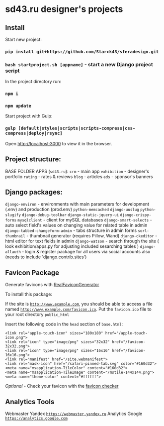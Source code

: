<h1>sd43.ru designer's projects</h1>


## Install

Start new project:
### `pip install git+https://github.com/Starck43/sferadesign.git`
### `bash startproject.sh [appname]` - start a new Django project script

In the project directory run:
### `npm i`
### `npm update`

Start project with Gulp:<br />
### `gulp [default|styles|scripts|scripts-compress|css-compress|deploy|rsync]`

Open [http://localhost:3000](http://localhost:3000) to view it in the browser.


## Project structure:

BASE FOLDER APPS (`sd43.ru`):
`crm` - main app
`exhibition` - designer's portfolio
`rating` - rates & reviews
`blog` - articles
`ads` - sponsor's banners


## Django packages:

`django-environ` - environments with main parameters for development (.env) and production (prod.env)
`python-memcached`
`django-uuslug`
`python-slugify`
`django-debug-toolbar`
`django-static-jquery-ui`
`django-crispy-forms`
`mysqlclient` - client for mySQL databases
`django-smart-selects` - auto select field's values on changing value for related table in admin
`django-tabbed-changeform-admin` - tabs structure in admin forms
`sorl-thumbnail` - thumbnail generator (requires Pillow, Wand)
`django-ckeditor` - html editor for text fields in admin
`django-watson` - search through the site ( look exhibition/apps.py for adjusting included sesarching tables )
`django-allauth` - login & register package for all users via social accounts also (needs to include 'django.contrib.sites')


## Favicon Package

Generate favicons with [RealFaviconGenerator](https://realfavicongenerator.net/)

To install this package:

If the site is <code>http://www.example.com</code>, you should be able to access a file named <code>http://www.example.com/favicon.ico</code>.
Put the `favicon.ico` file to your root directory `public_html`

Insert the following code in the `head` section of `base.html`:

    <link rel="apple-touch-icon" sizes="180x180" href="/apple-touch-icon.png">
    <link rel="icon" type="image/png" sizes="32x32" href="/favicon-32x32.png">
    <link rel="icon" type="image/png" sizes="16x16" href="/favicon-16x16.png">
    <link rel="manifest" href="/site.webmanifest">
    <link rel="mask-icon" href="/safari-pinned-tab.svg" color="#160d32">
    <meta name="msapplication-TileColor" content="#160d32">
    <meta name="msapplication-TileImage" content="/mstile-144x144.png">
    <meta name="theme-color" content="#ffffff">

*Optional* - Check your favicon with the [favicon checker](https://realfavicongenerator.net/favicon_checker)


## Analytics Tools

Webmaster Yandex <code>https://webmaster.yandex.ru</code>
Analytics Google <code>https://analytics.google.com</code>

